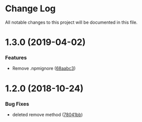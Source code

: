 # Change Log

All notable changes to this project will be documented in this file.

<a name="1.3.0"></a>
# 1.3.0 (2019-04-02)


### Features

* Remove .npmignore ([68aabc3](https://github.com/SUI-Components/schibsted-spain-components/commit/68aabc3))



<a name="1.2.0"></a>
# 1.2.0 (2018-10-24)


### Bug Fixes

* deleted remove method ([78041bb](https://github.com/SUI-Components/schibsted-spain-components/commit/78041bb))



